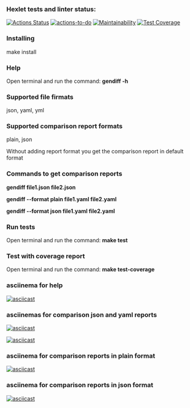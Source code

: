 ### Hexlet tests and linter status:
[![Actions Status](https://github.com/pandoraizida/qa-auto-engineer-javascript-project-87/actions/workflows/hexlet-check.yml/badge.svg)](https://github.com/pandoraizida/qa-auto-engineer-javascript-project-87/actions)  [![actions-to-do](https://github.com/pandoraizida/qa-auto-engineer-javascript-project-87/actions/workflows/actions.yml/badge.svg)](https://github.com/pandoraizida/qa-auto-engineer-javascript-project-87/actions/workflows/actions.yml)  [![Maintainability](https://api.codeclimate.com/v1/badges/06a7b8bbb98508f53719/maintainability)](https://codeclimate.com/github/pandoraizida/qa-auto-engineer-javascript-project-87/maintainability)  [![Test Coverage](https://api.codeclimate.com/v1/badges/06a7b8bbb98508f53719/test_coverage)](https://codeclimate.com/github/pandoraizida/qa-auto-engineer-javascript-project-87/test_coverage)

### Installing
make install

### Help
Open terminal and run the command: **gendiff -h** 

### Supported file firmats
json, yaml, yml

### Supported comparison report formats
plain, json

Without adding report format you get the comparison report in default format

### Commands to get comparison reports
**gendiff file1.json file2.json**

**gendiff --format plain file1.yaml file2.yaml**

**gendiff --format json file1.yaml file2.yaml**
 
### Run tests
Open terminal and run the command: **make test**

### Test with coverage report
Open terminal and run the command: **make test-coverage**

### asciinema for help

[![asciicast](https://asciinema.org/a/SEJe5T1kMah5gJ73lbMf0qWYt.svg)](https://asciinema.org/a/SEJe5T1kMah5gJ73lbMf0qWYt)

### asciinemas for comparison json and yaml reports

[![asciicast](https://asciinema.org/a/U1MW1tc8sq3gWgQSrm9rp6Kos.svg)](https://asciinema.org/a/U1MW1tc8sq3gWgQSrm9rp6Kos)

[![asciicast](https://asciinema.org/a/RHBC6sDPZr5IMUq2Y2l0HztcM.svg)](https://asciinema.org/a/RHBC6sDPZr5IMUq2Y2l0HztcM)

### asciinema for comparison reports in plain format

[![asciicast](https://asciinema.org/a/1gnHY0YtLIF9pf2DcC6dIOUdD.svg)](https://asciinema.org/a/1gnHY0YtLIF9pf2DcC6dIOUdD)

### asciinema for comparison reports in json format

[![asciicast](https://asciinema.org/a/C0RINJMTk5o9h4dx6OSE6s0M2.svg)](https://asciinema.org/a/C0RINJMTk5o9h4dx6OSE6s0M2)